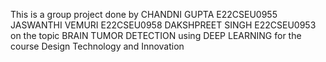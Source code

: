 This is a group project done by
CHANDNI GUPTA    E22CSEU0955
JASWANTHI VEMURI E22CSEU0958
DAKSHPREET SINGH E22CSEU0953
on the topic BRAIN TUMOR DETECTION using DEEP LEARNING
for the course Design Technology and Innovation
